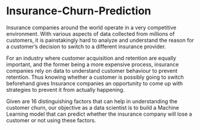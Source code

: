 # Insurance-Churn-Prediction

Insurance companies around the world operate in a very competitive environment. 
With various aspects of data collected from millions of customers, 
it is painstakingly hard to analyze and understand the reason for a customer’s decision to switch to a different insurance provider.

For an industry where customer acquisition and retention are equally important,
and the former being a more expensive process, insurance companies rely on data to understand customer behaviour to prevent retention.
Thus knowing whether a customer is possibly going to switch beforehand gives Insurance companies an opportunity to
come up with strategies to prevent it from actually happening.

Given are 16 distinguishing factors that can help in understanding the customer churn, 
our objective as a data scientist is to build a Machine Learning model that can predict whether the insurance
company will lose a customer or not using these factors.
